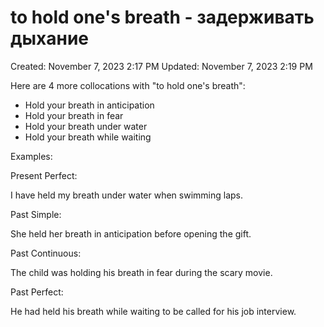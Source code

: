 # to hold one's breath  -  задерживать дыхание

Created: November 7, 2023 2:17 PM
Updated: November 7, 2023 2:19 PM

Here are 4 more collocations with "to hold one's breath":

- Hold your breath in anticipation
- Hold your breath in fear
- Hold your breath under water
- Hold your breath while waiting

Examples:

Present Perfect:

I have held my breath under water when swimming laps.

Past Simple:

She held her breath in anticipation before opening the gift.

Past Continuous:

The child was holding his breath in fear during the scary movie.

Past Perfect:

He had held his breath while waiting to be called for his job interview.